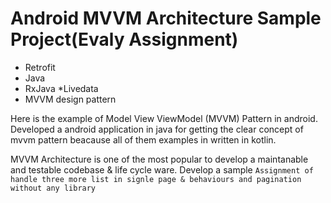 # Android MVVM Architecture Sample Project(Evaly Assignment)

* Retrofit
* Java
* RxJava
*Livedata
* MVVM design pattern


Here is the example of Model View ViewModel (MVVM) Pattern in android.
Developed a android application  in java for getting the clear concept of mvvm pattern beacause all of them examples in written in kotlin.


MVVM Architecture is one of the most popular to develop a maintanable and testable codebase & life cycle ware. Develop a sample `Assignment of handle three more list in signle page & behaviours and pagination without any library`  


